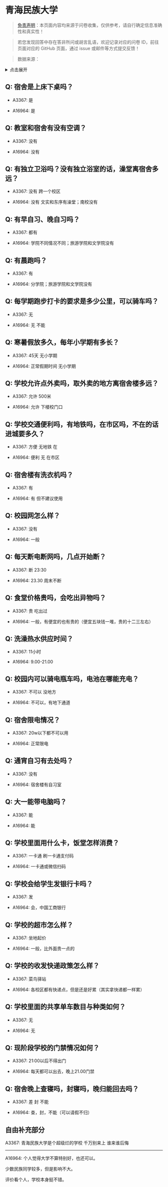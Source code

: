 # 青海民族大学

> [免责声明](https://colleges.chat/#_3)：本页面内容均来源于问卷收集，仅供参考，请自行确定信息准确性和真实性！

> 若您发现回答中存在答非所问或胡言乱语，欢迎记录对应的问卷 ID，前往页面对应的 GitHub 页面，通过 issue 或邮件等方式提交反馈！

> 数据来源：

<details><summary>点击展开</summary>
<ul>
<li>A3367: 匿名 (2021 年 06 月)</li>
<li>A16964: 匿名 (2023 年 03 月)</li>
</ul>
</details>

## Q: 宿舍是上床下桌吗？

- A3367: 是

- A16964: 是

## Q: 教室和宿舍有没有空调？

- A3367: 没有

- A16964: 没有

## Q: 有独立卫浴吗？没有独立浴室的话，澡堂离宿舍多远？

- A3367: 没有 跨一个校区

- A16964: 没有 文实和东序有澡堂；南校没有

## Q: 有早自习、晚自习吗？

- A3367: 都有

- A16964: 学院不同情况不同；旅游学院和文学院没有

## Q: 有晨跑吗？

- A3367: 有

- A16964: 分学院；旅游学院和文学院没有

## Q: 每学期跑步打卡的要求是多少公里，可以骑车吗？

- A3367: 无

- A16964: 无 不能

## Q: 寒暑假放多久，每年小学期有多长？

- A3367: 45天 无小学期

- A16964: 正常假期时间 无小学期

## Q: 学校允许点外卖吗，取外卖的地方离宿舍楼多远？

- A3367: 允许   500米

- A16964: 允许 下楼校门口

## Q: 学校交通便利吗，有地铁吗，在市区吗，不在的话进城要多久？

- A3367: 方便 无地铁 在

- A16964: 便利 无 在市区

## Q: 宿舍楼有洗衣机吗？

- A3367: 有

- A16964: 有 但不建议使用

## Q: 校园网怎么样？

- A3367: 没有

- A16964: 一般

## Q: 每天断电断网吗，几点开始断？

- A3367: 断 23:30

- A16964: 23.30 周末不断

## Q: 食堂价格贵吗，会吃出异物吗？

- A3367: 贵 吃出过

- A16964: 一般，有便宜的也有贵的（便宜五块钱一堆，贵的十二三左右）

## Q: 洗澡热水供应时间？

- A3367: 11小时

- A16964: 9.00-21.00

## Q: 校园内可以骑电瓶车吗，电池在哪能充电？

- A3367: 不可以 没地方

- A16964: 不可以，有地下通道

## Q: 宿舍限电情况？

- A3367: 20w以下都不可以用

- A16964: 正常限电

## Q: 通宵自习有去处吗？

- A3367: 没有

- A16964: 宿舍楼有自习室

## Q: 大一能带电脑吗？

- A3367: 能

- A16964: 能

## Q: 学校里面用什么卡，饭堂怎样消费？

- A3367: 一卡通 刷一卡通支付码

- A16964: 一卡通或微信扫码

## Q: 学校会给学生发银行卡吗？

- A3367: 发

- A16964: 会，中国工商银行

## Q: 学校的超市怎么样？

- A3367: 坐地起价

- A16964: 一般，比外面贵一点的

## Q: 学校的收发快递政策怎么样？

- A3367: 菜鸟驿站

- A16964: 各校区都有快递点，但是还是好累（其实拿快递都一样累）

## Q: 学校里面的共享单车数目与种类如何？

- A3367: 无

- A16964: 无

## Q: 现阶段学校的门禁情况如何？

- A3367: 21:00以后不得出门

- A16964: 每天都可以出去，晚上21.00门禁

## Q: 宿舍晚上查寝吗，封寝吗，晚归能回去吗？

- A3367: 差 封 不能

- A16964: 查，封，不能（可以请假不归）

## 自由补充部分

A3367: 青海民族大学是个超级烂的学校 千万别来上 谁来谁后悔

***

A16964: 个人觉得大学不算特别好，也还可以。

少数民族同学较多，但是影响不大。

评价看个人，学校本身挺不错。